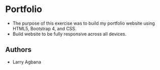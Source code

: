 # Portfolio
- The purpose of this exercise was to build my portfolio website using HTML5, Bootstrap 4, and CSS.
- Build website to be fully responsive across all devices.


## Authors
- Larry Agbana